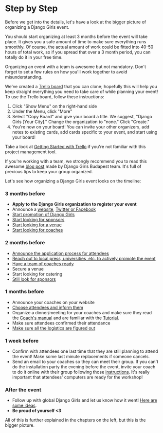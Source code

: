 # Step by Step

Before we get into the details, let's have a look at the bigger picture of organizing a Django Girls event.

You should start organizing at least 3 months before the event will take place. It gives you a safe amount of time to make sure everything runs smoothly. Of course, the actual amount of work could be fitted into 40-50 hours of total work, so if you spread that over a 3 month period, you can totally do it in your free time.

Organizing an event with a team is awesome but not mandatory. Don't forget to set a few rules on how you'll work together to avoid misunderstanding.

We've created a [Trello board](https://trello.com/b/xBRRgQRr/django-girls-template) that you can clone; hopefully this will help you keep straight everything you need to take care of while planning your event! To use the Trello board, follow these instructions: 

1. Click "Show Menu" on the right-hand side 
2. Under the Menu, click "More" 
3. Select "Copy Board" and give your board a title. We suggest, "Django Girls [Your City]." Change the organization to "none." Click "Create."
4. You're now on your board! You can invite your other organizers, add notes to existing cards, add cards specific to your event, and start using your board! 

Take a look at [Getting Started with Trello](http://help.trello.com/article/899-getting-started-video-demo) if you're not familiar with this project management tool. 

If you're working with a team, we strongly recommend you to read this awesome [blog post](http://blog.djangogirls.org/post/138915381173/a-toolkit-of-awesome-tips-tricks-from-seasoned) made by Django Girls Budapest team. It's full of precious tips to keep your group organized.

Let's see how organizing a Django Girls event looks on the timeline:

### 3 months before

- __Apply to the Django Girls organization to register your event__
- Announce a [website](../website/README.md), [Twitter or Facebook](../promotion/README.md)
- [Start promotion of Django Girls](../promotion/README.md)
- [Start looking for sponsors](../sponsors/README.md)
- [Start looking for a venue](../logistics/README.md)
- [Start looking for coaches](../coaches/README.md)

### 2 months before

- [Announce the application process for attendees](../attendees/README.md)
- [Reach out to local press, universities, etc. to actively promote the event](../promotion/README.md)
- [Have a team of coaches ready](../coaches/README.md)
- Secure a venue
- Start looking for catering
- [Still look for sponsors](../sponsors/README.md)

### 1 months before

- Announce your coaches on your website
- [Choose attendees and inform them](../attendees/README.md#how-to-choose-attendees)
- Organize a dinner/meeting for your coaches and make sure they read the [Coach's manual](http://coach.djangogirls.org/) and are familiar with the [Tutorial](../tutorial/README.md).
- Make sure attendees confirmed their attendance
- [Make sure all the logistics are figured out](../logistics/README.md)

### 1 week before

- Confirm with attendees one last time that they are still planning to attend the event! Make some last minute replacements if someone cancels.
- Send an email to your coaches so they can meet their group. If you can't do the installation party the evening before the event, invite your coach to do it online with their group following those [instructions](http://tutorial.djangogirls.org/en/installation/index.html). It's really important that attendees' computers are ready for the workshop! 

### After the event

- Follow up with global Django Girls and let us know how it went! [Here are some ideas](../after_the_event/README.md).
- __Be proud of yourself <3__

All of this is further explained in the chapters on the left, but this is the bigger picture.
